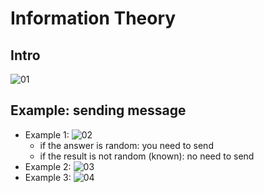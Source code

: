# Information Theory

## Intro
![01]()

## Example: sending message
- Example 1:
    ![02]()
    - if the answer is random: you need to send
    - if the result is not random (known): no need to send
- Example 2:
    ![03]()
- Example 3:
    ![04]()